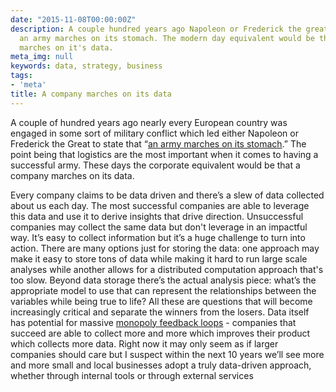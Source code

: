 ```yaml
---
date: "2015-11-08T00:00:00Z"
description: A couple hundred years ago Napoleon or Frederick the great stated that
  an army marches on its stomach. The modern day equivalent would be that a company
  marches on it's data.
meta_img: null
keywords: data, strategy, business
tags:
- 'meta'
title: A company marches on its data
---
```


A couple of hundred years ago nearly every European country was engaged in some sort of military conflict which led either Napoleon or Frederick the Great to state that “<a href="http://www.oxfordreference.com/view/10.1093/oi/authority.20110803095425331" target="_blank">an army marches on its stomach</a>.” The point being that logistics are the most important when it comes to having a successful army. These days the corporate equivalent would be that a company marches on its data.

Every company claims to be data driven and there’s a slew of data collected about us each day. The most successful companies are able to leverage this data and use it to derive insights that drive direction. Unsuccessful companies may collect the same data but don't leverage in an impactful way. It’s easy to collect information but it’s a huge challenge to turn into action. There are many options just for storing the data: one approach may make it easy to store tons of data while making it hard to run large scale analyses while another allows for a distributed computation approach that's too slow. Beyond data storage there’s the actual analysis piece: what’s the appropriate model to use that can represent the relationships between the variables while being true to life? All these are questions that will become increasingly critical and separate the winners from the losers. Data itself has potential for massive <a href="http://dangoldin.com/2013/07/21/beware-the-data-monopoly/">monopoly feedback loops</a> - companies that succeed are able to collect more and more which improves their product which collects more data. Right now it may only seem as if larger companies should care but I suspect within the next 10 years we’ll see more and more small and local businesses adopt a truly data-driven approach, whether through internal tools or through external services

